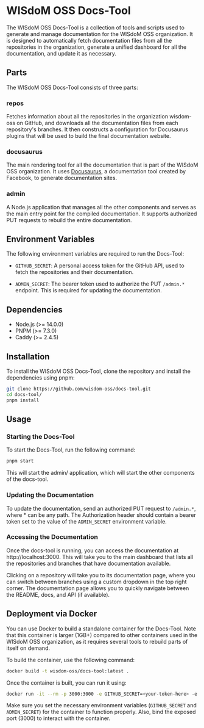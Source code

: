 # WISdoM OSS Docs-Tool

The WISdoM OSS Docs-Tool is a collection of tools and scripts used to generate 
and manage documentation for the WISdoM OSS organization. 
It is designed to automatically fetch documentation files from all the 
repositories in the organization, generate a unified dashboard for all the 
documentation, and update it as necessary.

## Parts

The WISdoM OSS Docs-Tool consists of three parts:

### repos

Fetches information about all the repositories in the organization wisdom-oss on
GitHub, and downloads all the documentation files from each repository's
branches.
It then constructs a configuration for Docusaurus plugins that will be used to
build the final documentation website.

### docusaurus

The main rendering tool for all the documentation that is part of the WISdoM OSS
organization.
It uses [Docusaurus](https://docusaurus.io), a documentation tool created by 
Facebook, to generate documentation sites.

### admin

A Node.js application that manages all the other components and serves as the
main entry point for the compiled documentation.
It supports authorized PUT requests to rebuild the entire documentation.

## Environment Variables

The following environment variables are required to run the Docs-Tool:

- `GITHUB_SECRET`: A personal access token for the GitHub API, used to fetch the 
  repositories and their documentation.

- `ADMIN_SECRET`: The bearer token used to authorize the PUT `/admin.*` endpoint. 
  This is required for updating the documentation.

## Dependencies
- Node.js (>= 14.0.0)
- PNPM (>= 7.3.0)
- Caddy (>= 2.4.5)

## Installation

To install the WISdoM OSS Docs-Tool, clone the repository and install the 
dependencies using pnpm:

```bash
git clone https://github.com/wisdom-oss/docs-tool.git
cd docs-tool/
pnpm install
```

## Usage

### Starting the Docs-Tool

To start the Docs-Tool, run the following command:

```bash
pnpm start
```

This will start the admin/ application, which will start the other components of 
the docs-tool.

### Updating the Documentation

To update the documentation, send an authorized PUT request to `/admin.*`, 
where * can be any path. 
The Authorization header should contain a bearer token set to the value of the 
`ADMIN_SECRET` environment variable.

### Accessing the Documentation

Once the docs-tool is running, you can access the documentation at 
http://localhost:3000. 
This will take you to the main dashboard that lists all the repositories and 
branches that have documentation available.

Clicking on a repository will take you to its documentation page, where you can 
switch between branches using a custom dropdown in the top right corner. 
The documentation page allows you to quickly navigate between the README, docs, 
and API (if available).

## Deployment via Docker
You can use Docker to build a standalone container for the Docs-Tool. 
Note that this container is larger (1GB+) compared to other containers used in 
the WISdoM OSS organization, as it requires several tools to rebuild parts of 
itself on demand.

To build the container, use the following command:

```bash
docker build -t wisdom-oss/docs-tool:latest .
```

Once the container is built, you can run it using:

```bash
docker run -it --rm -p 3000:3000 -e GITHUB_SECRET=<your-token-here> -e ADMIN_SECRET=<your-admin-secret-here> wisdom-oss/docs-tool:latest
```

Make sure you set the necessary environment variables (`GITHUB_SECRET` and 
`ADMIN_SECRET`) for the container to function properly. 
Also, bind the exposed port (3000) to interact with the container.


